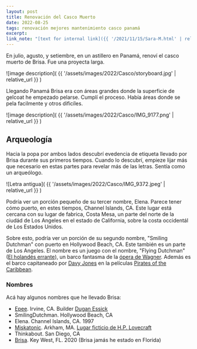 ```yaml
---
layout: post
title: Renovación del Casco Muerto
date: 2022-08-25
tags: renovación mejores mantenimiento casco panamá
excerpt:
link_note: "[text for internal link]({{ '/2021/11/15/Sara-M.html' | relative_url }})"
---
```


En julio, agusto, y setiembre, en un astillero en Panamá, renoví el casco
muerto de Brisa. Fue una proyecta larga.

![image description](
  {{ '/assets/images/2022/Casco/storyboard.jpg' | relative_url }}
)

Llegando Panamá Brisa era con áreas grandes donde la superficie de gelcoat
he empezado pelarse. Cumplí el proceso. Había áreas donde se pela facilmente
y otros dificíles.

![image description](
  {{ '/assets/images/2022/Casco/IMG_9177.png' | relative_url }}
)

## Arqueología

Hacia la popa por ambos lados descubrí evedencia de etiqueta llevado
por Brisa durante sus primeros tiempos. Cuando lo descubrí, empieze lijar
más que necesario en estas partes para revelar más de las letras.
Sentía como un arqueólogo.

![Letra antigua](
  {{ '/assets/images/2022/Casco/IMG_9372.jpeg' | relative_url }}
)

Podría ver un porción pequeño de su tercer nombre, Elena. Parece tener cómo
puerto, en estes tiempos, Channel Islands, CA. Este lugar está cercana con
su lugar de fabrica, Costa Mesa, un parte del norte de la ciudád de Los Angeles
en el estado de California, sobre la costa occidentál de Los Estados Unidos.

Sobre esto, podría ver un porción de su segundo nombre, "Smiling Dutchman" con
puerto en Hollywood Beach, CA. Este también es un parte de Los Angeles.  El
nombre es un juego con el nombre, "Flying Dutchman" ([El holandés
errante][errante]), un barco fantasma de la [ópera de Wagner][wagner].  Además
es el barco capitaneado por [Davy Jones][jones] en la películas [Pirates of the
Caribbean][pirates].

### Nombres

Acá hay algunos nombres que he llevado Brisa:
- [Epee][epee]. Irvine, CA. Builder [Dugan Essick][essick]
- SmilingDutchman. Hollywood Beach, CA
- Elena. Channel Islands, CA. 1997
- [Miskatonic][mu]. Arkham, MA. [Lugar ficticio de H.P. Lovecraft][hpl]
- Thinkabout. San Diego, CA
- [Brisa][brisa]. Key West, FL. 2020 (Brisa jamás he estado en Florida)

[errante]: https://es.wikipedia.org/wiki/El_holand%C3%A9s_errante_(leyenda)#En_la_cultura
[wagner]: https://es.wikipedia.org/wiki/El_holand%C3%A9s_errante_(%C3%B3pera)
[jones]: https://es.wikipedia.org/wiki/Davy_Jones
[pirates]: https://es.wikipedia.org/wiki/Pirates_of_the_Caribbean:_Dead_Man%27s_Chest
[essick]: https://www.essickwoodworks.com/
[mu]: http://www.miskatonic-university.org/
[brisa]: https://brisa.uy/
[hpl]: https://es.wikipedia.org/wiki/H._P._Lovecraft
[epee]: https://es.wikipedia.org/wiki/Espada_(esgrima)
